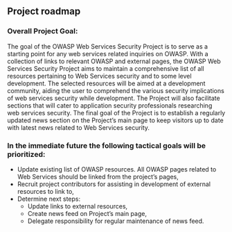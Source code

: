 ## Project roadmap

### Overall Project Goal:

The goal of the OWASP Web Services Security Project is to serve as a
starting point for any web services related inquiries on OWASP. With a
collection of links to relevant OWASP and external pages, the OWASP Web
Services Security Project aims to maintain a comprehensive list of all
resources pertaining to Web Services security and to some level
development. The selected resources will be aimed at a development
community, aiding the user to comprehend the various security
implications of web services security while development. The Project
will also facilitate sections that will cater to application security
professionals researching web services security. The final goal of the
Project is to establish a regularly updated news section on the
Project’s main page to keep visitors up to date with latest news
related to Web Services security.

### In the immediate future the following tactical goals will be prioritized:

  - Update existing list of OWASP resources. All OWASP pages related to
    Web Services should be linked from the project’s pages,
  - Recruit project contributors for assisting in development of
    external resources to link to,
  - Determine next steps:
      - Update links to external resources,
      - Create news feed on Project’s main page,
      - Delegate responsibility for regular maintenance of news feed.